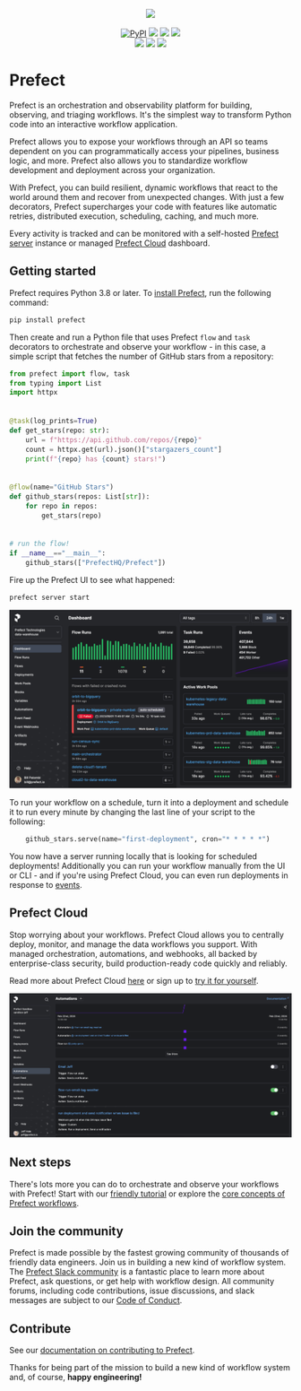 <p align="center"><img src="https://github.com/PrefectHQ/prefect/assets/3407835/c654cbc6-63e8-4ada-a92a-efd2f8f24b85" width=1000></p>

<p align="center">
    <a href="https://pypi.python.org/pypi/prefect/" alt="PyPI version">
        <img alt="PyPI" src="https://img.shields.io/pypi/v/prefect?color=0052FF&labelColor=090422"></a>
    <a href="https://github.com/prefecthq/prefect/" alt="Stars">
        <img src="https://img.shields.io/github/stars/prefecthq/prefect?color=0052FF&labelColor=090422" /></a>
    <a href="https://pepy.tech/badge/prefect/" alt="Downloads">
        <img src="https://img.shields.io/pypi/dm/prefect?color=0052FF&labelColor=090422" /></a>
    <a href="https://github.com/prefecthq/prefect/pulse" alt="Activity">
        <img src="https://img.shields.io/github/commit-activity/m/prefecthq/prefect?color=0052FF&labelColor=090422" /></a>
    <br>
    <a href="https://prefect.io/slack" alt="Slack">
        <img src="https://img.shields.io/badge/slack-join_community-red.svg?color=0052FF&labelColor=090422&logo=slack" /></a>
    <a href="https://discourse.prefect.io/" alt="Discourse">
        <img src="https://img.shields.io/badge/discourse-browse_forum-red.svg?color=0052FF&labelColor=090422&logo=discourse" /></a>
    <a href="https://www.youtube.com/c/PrefectIO/" alt="YouTube">
        <img src="https://img.shields.io/badge/youtube-watch_videos-red.svg?color=0052FF&labelColor=090422&logo=youtube" /></a>
</p>

# Prefect

Prefect is an orchestration and observability platform for building, observing, and triaging workflows. 
It's the simplest way to transform Python code into an interactive workflow application.

Prefect allows you to expose your workflows through an API so teams dependent on you can programmatically access your pipelines, business logic, and more.
Prefect also allows you to standardize workflow development and deployment across your organization.

With Prefect, you can build resilient, dynamic workflows that react to the world around them and recover from unexpected changes.
With just a few decorators, Prefect supercharges your code with features like automatic retries, distributed execution, scheduling, caching, and much more.

Every activity is tracked and can be monitored with a self-hosted [Prefect server](https://docs.prefect.io/latest/guides/host/) instance or managed [Prefect Cloud](https://www.prefect.io/cloud-vs-oss?utm_source=oss&utm_medium=oss&utm_campaign=oss_gh_repo&utm_term=none&utm_content=none) dashboard.

## Getting started

Prefect requires Python 3.8 or later. To [install Prefect](https://docs.prefect.io/getting-started/installation/), run the following command:

```bash
pip install prefect
```

Then create and run a Python file that uses Prefect `flow` and `task` decorators to orchestrate and observe your workflow - in this case, a simple script that fetches the number of GitHub stars from a repository:

```python
from prefect import flow, task
from typing import List
import httpx


@task(log_prints=True)
def get_stars(repo: str):
    url = f"https://api.github.com/repos/{repo}"
    count = httpx.get(url).json()["stargazers_count"]
    print(f"{repo} has {count} stars!")


@flow(name="GitHub Stars")
def github_stars(repos: List[str]):
    for repo in repos:
        get_stars(repo)


# run the flow!
if __name__=="__main__":
    github_stars(["PrefectHQ/Prefect"])
```

Fire up the Prefect UI to see what happened:

```bash
prefect server start
```

![Prefect UI dashboard](/docs/img/ui/cloud-dashboard.png)

To run your workflow on a schedule, turn it into a deployment and schedule it to run every minute by changing the last line of your script to the following:

```python
    github_stars.serve(name="first-deployment", cron="* * * * *")
```

You now have a server running locally that is looking for scheduled deployments!
Additionally you can run your workflow manually from the UI or CLI - and if you're using Prefect Cloud, you can even run deployments in response to [events](https://docs.prefect.io/latest/concepts/automations/).

## Prefect Cloud

Stop worrying about your workflows.
Prefect Cloud allows you to centrally deploy, monitor, and manage the data workflows you support. With managed orchestration, automations, and webhooks, all backed by enterprise-class security, build production-ready code quickly and reliably.

Read more about Prefect Cloud [here](https://www.prefect.io/cloud-vs-oss?utm_source=oss&utm_medium=oss&utm_campaign=oss_gh_repo&utm_term=none&utm_content=none) or sign up to [try it for yourself](https://app.prefect.cloud?utm_source=oss&utm_medium=oss&utm_campaign=oss_gh_repo&utm_term=none&utm_content=none).

![Prefect Automations](/docs/img/ui/automations.png)

## Next steps

There's lots more you can do to orchestrate and observe your workflows with Prefect!
Start with our [friendly tutorial](https://docs.prefect.io/tutorials) or explore the [core concepts of Prefect workflows](https://docs.prefect.io/concepts/).

## Join the community

Prefect is made possible by the fastest growing community of thousands of friendly data engineers. Join us in building a new kind of workflow system. The [Prefect Slack community](https://prefect.io/slack) is a fantastic place to learn more about Prefect, ask questions, or get help with workflow design. All community forums, including code contributions, issue discussions, and slack messages are subject to our [Code of Conduct](https://discourse.prefect.io/faq).

## Contribute

See our [documentation on contributing to Prefect](https://docs.prefect.io/contributing/overview/).

Thanks for being part of the mission to build a new kind of workflow system and, of course, **happy engineering!**
